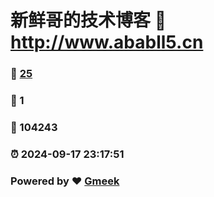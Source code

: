 # 新鲜哥的技术博客 :link: http://www.ababll5.cn 
### :page_facing_up: [25](http://www.ababll5.cn/tag.html) 
### :speech_balloon: 1 
### :hibiscus: 104243 
### :alarm_clock: 2024-09-17 23:17:51 
### Powered by :heart: [Gmeek](https://github.com/Meekdai/Gmeek)
